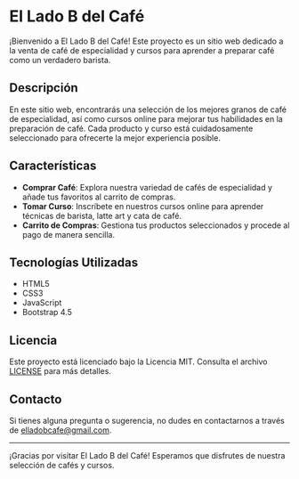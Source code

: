 # El Lado B del Café

¡Bienvenido a El Lado B del Café! Este proyecto es un sitio web dedicado a la venta de café de especialidad y cursos para aprender a preparar café como un verdadero barista.

## Descripción

En este sitio web, encontrarás una selección de los mejores granos de café de especialidad, así como cursos online para mejorar tus habilidades en la preparación de café. Cada producto y curso está cuidadosamente seleccionado para ofrecerte la mejor experiencia posible.

## Características

- **Comprar Café**: Explora nuestra variedad de cafés de especialidad y añade tus favoritos al carrito de compras.
- **Tomar Curso**: Inscríbete en nuestros cursos online para aprender técnicas de barista, latte art y cata de café.
- **Carrito de Compras**: Gestiona tus productos seleccionados y procede al pago de manera sencilla.

## Tecnologías Utilizadas

- HTML5
- CSS3
- JavaScript
- Bootstrap 4.5

## Licencia

Este proyecto está licenciado bajo la Licencia MIT. Consulta el archivo [LICENSE](LICENSE) para más detalles.

## Contacto

Si tienes alguna pregunta o sugerencia, no dudes en contactarnos a través de [elladobcafe@gmail.com](mailto:elladobcafe@gmail.com).

---

¡Gracias por visitar El Lado B del Café! Esperamos que disfrutes de nuestra selección de cafés y cursos.
